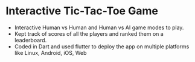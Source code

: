 # Interactive Tic-Tac-Toe Game

- Interactive Human vs Human and Human vs AI game modes to play.
- Kept track of scores of all the players and ranked them on a leaderboard.
- Coded in Dart and used flutter to deploy the app on multiple platforms like Linux, Android, iOS, Web
